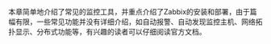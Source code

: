 

本章简单地介绍了常见的监控工具，并重点介绍了Zabbix的安装和部署，由于篇幅有限，一些常见功能并没有详细介绍，如自动报警、自动发现监控主机、网络拓扑显示、分布式功能等，有兴趣的读者可以仔细阅读官方文档。




